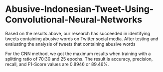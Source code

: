 # Abusive-Indonesian-Tweet-Using-Convolutional-Neural-Networks

Based on the results above, our research has succeeded in identifying tweets containing abusive words on Twitter social media. After testing and evaluating the analysis of tweets that containing abusive words

For the CNN method, we got the maximum results when training with a splitting ratio of 70:30 and 25 epochs. The result is accuracy, precision, recall, and F1-Score values are 0.8946 or 89.46%. 

